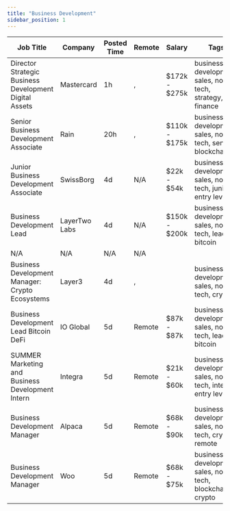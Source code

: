 ```yaml
---
title: "Business Development"
sidebar_position: 1
---
```


| Job Title | Company | Posted Time | Remote | Salary | Tags | Apply Link |
|-----------|---------|-------------|--------|--------|------|------------|
| Director Strategic Business Development Digital Assets | Mastercard | 1h | , | $172k - $275k | business development, sales, non tech, strategy, finance | [Apply](https://web3.career/director-strategic-business-development-digital-assets-mastercard/138247) |
| Senior Business Development Associate | Rain | 20h | , | $110k - $175k | business development, sales, non tech, senior, blockchain | [Apply](https://web3.career/senior-business-development-associate-rain/138240) |
| Junior Business Development Associate | SwissBorg | 4d | N/A | $22k - $54k | business development, sales, non tech, junior, entry level | [Apply](https://web3.career/junior-business-development-associate-swissborg/138123) |
| Business Development Lead | LayerTwo Labs | 4d | N/A | $150k - $200k | business development, sales, non tech, lead, bitcoin | [Apply](https://web3.career/business-development-lead-layertwo-labs/138105) |
| N/A | N/A | N/A | N/A |  |  | [Apply](https://web3.career/metana) |
| Business Development Manager: Crypto Ecosystems | Layer3 | 4d | , |  | business development, sales, non tech, crypto | [Apply](https://web3.career/business-development-manager-crypto-ecosystems-layer3/138064) |
| Business Development Lead Bitcoin DeFi | IO Global | 5d | Remote | $87k - $87k | business development, sales, non tech, lead, bitcoin | [Apply](https://web3.career/business-development-lead-bitcoin-defi-ioglobal/138034) |
| SUMMER Marketing and Business Development Intern | Integra | 5d | Remote | $21k - $60k | business development, sales, non tech, intern, entry level | [Apply](https://web3.career/summer-marketing-and-business-development-intern-integra/95750) |
| Business Development Manager | Alpaca | 5d | Remote | $68k - $90k | business development, sales, non tech, crypto, remote | [Apply](https://web3.career/business-development-manager-alpaca/104042) |
| Business Development Manager | Woo | 5d | Remote | $68k - $75k | business development, sales, non tech, blockchain, crypto | [Apply](https://web3.career/business-development-manager-woo/95644) |
